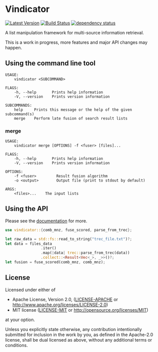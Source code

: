 # Vindicator
[![Latest Version](https://img.shields.io/crates/v/vindicator.svg)](https://crates.io/crates/vindicator) [![Build Status](https://travis-ci.org/Enet4/vindicator.svg?branch=master)](https://travis-ci.org/Enet4/vindicator) [![dependency status](https://deps.rs/repo/github/Enet4/vindicator/status.svg)](https://deps.rs/repo/github/Enet4/vindicator)

A list manipulation framework for multi-source information retrieval.

This is a work in progress, more features and major API changes may happen.

## Using the command line tool

```
USAGE:
    vindicator <SUBCOMMAND>

FLAGS:
    -h, --help       Prints help information
    -V, --version    Prints version information

SUBCOMMANDS:
    help     Prints this message or the help of the given subcommand(s)
    merge    Perform late fusion of search result lists
```

### merge

```
USAGE:
    vindicator merge [OPTIONS] -f <fuser> [files]...

FLAGS:
    -h, --help       Prints help information
    -V, --version    Prints version information

OPTIONS:
    -f <fuser>         Result fusion algorithm
    -o <output>        Output file (print to stdout by default)

ARGS:
    <files>...    The input lists
```


## Using the API

Please see the [documentation](https://docs.rs/vindicator) for more.

```rust
use vindicator::{comb_mnz, fuse_scored, parse_from_trec};

let raw_data = std::fs::read_to_string("trec_file.txt")?;
let data = files_data
                .iter()
                .map(|data| trec::parse_from_trec(data))
                .collect::<Result<Vec<_>, _>>()?;
let fusion = fuse_scored(comb_mnz, comb_mnz);


```

## License

Licensed under either of

* Apache License, Version 2.0, ([LICENSE-APACHE](LICENSE-APACHE) or <http://www.apache.org/licenses/LICENSE-2.0>)
* MIT license ([LICENSE-MIT](LICENSE-MIT) or <http://opensource.org/licenses/MIT>)

at your option.

Unless you explicitly state otherwise, any contribution intentionally submitted
for inclusion in the work by you, as defined in the Apache-2.0 license, shall be dual licensed as above, without any
additional terms or conditions.
